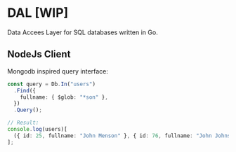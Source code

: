 # DAL [WIP]

Data Accees Layer for SQL databases written in Go.

## NodeJs Client

Mongodb inspired query interface:

```typescript
const query = Db.In("users")
  .Find({
    fullname: { $glob: "*son" },
  })
  .Query();

// Result:
console.log(users)[
  ({ id: 25, fullname: "John Menson" }, { id: 76, fullname: "John Johnson" })
];
```
